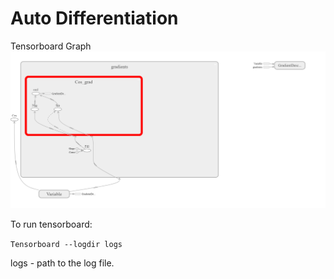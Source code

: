 # Auto Differentiation

Tensorboard Graph
![Tensorboard Graph](https://github.com/Damodharan5/Deep-Learning/blob/master/TensorFlow_usage/differentiation/tensorboard.png)

To run tensorboard:

`Tensorboard --logdir logs`

logs - path to the log file.
